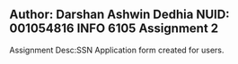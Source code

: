 Author: Darshan Ashwin Dedhia
NUID: 001054816
INFO 6105 Assignment 2
----------------------------------
Assignment Desc:SSN Application form created for users.